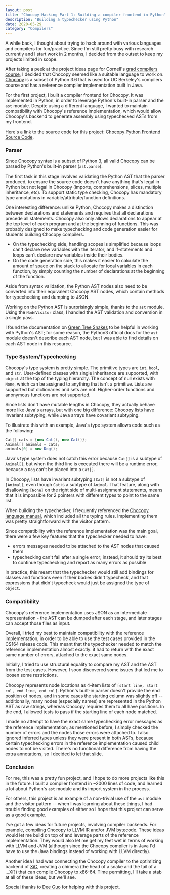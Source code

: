 ```yaml
---
layout: post
title: "Chocopy Hacking Part 1: Building a compiler frontend in Python"
description: "Building a typechecker using Python"
date: 2020-05-29
category: "Compilers"
---
```


A while back, I thought about trying to hack around with various languages and compilers for fun/practice. Since I'm still pretty busy with research currently and I start work in 2 months, I decided from the outset to keep my projects limited in scope. 

After taking a peek at the project ideas page for Cornell's [grad compilers course](https://www.cs.cornell.edu/courses/cs6120/2019fa/), I decided that Chocopy seemed like a suitable language to work on. [Chocopy](https://chocopy.org/) is a subset of Python 3.6 that is used for UC Berkeley's compilers course and has a reference compiler implementation built in Java. 

For the first project, I built a compiler frontend for Chocopy. It was implemented in Python, in order to leverage Python's built-in parser and the `ast` module. Despite using a different language, I wanted to maintain compatibility with Chocopy's reference implementation, which would allow Chocopy's backend to generate assembly using typechecked ASTs from my frontend.

Here's a link to the source code for this project: [Chocopy Python Frontend Source Code](https://github.com/yangdanny97/chocopy-python-frontend).
 
### Parser

Since Chocopy syntax is a subset of Python 3, all valid Chocopy can be parsed by Python's built-in parser (`ast.parse`). 

The first task in this stage involves validating the Python AST that the parser produced, to ensure the source code doesn't have anything that's legal in Python but not legal in Chocopy (imports, comprehensions, slices, multiple inheritance, etc). To support static type checking, Chocopy has mandatory type annotations in variable/attribute/function definitions.

One interesting difference: unlike Python, Chocopy makes a distinction between declarations and statements and requires that all declarations precede all statements. Chocopy also only allows declarations to appear at the top level of each program and at the beginning of functions. This was probably designed to make typechecking and code generation easier for students building Chocopy compilers. 
- On the typechecking side, handling scopes is simplified because loops can't declare new variables with the iterator, and if-statements and loops can't declare new variables inside their bodies. 
- On the code generation side, this makes it easier to calculate the amount of space on the stack to allocate for local variables in each function, by simply counting the number of declarations at the beginning of the function.

Aside from syntax validation, the Python AST nodes also need to be converted into their equivalent Chocopy AST nodes, which contain methods for typechecking and dumping to JSON. 

Working on the Python AST is surprisingly simple, thanks to the `ast` module. Using the `NodeVisitor` class, I handled the AST validation and conversion in a single pass. 

I found the documentation on [Green Tree Snakes](https://greentreesnakes.readthedocs.io/en/latest/nodes.html) to be helpful in working with Python's AST; for some reason, the Python3 official docs for the `ast` module doesn't describe each AST node, but I was able to find details on each AST node in this resource.

### Type System/Typechecking

Chocopy's type system is pretty simple. The primitive types are `int`, `bool`, and `str`. User-defined classes with single inheritance are supported, with `object` at the top of the typing hierarchy. The concept of null exists with `None`, which can be assigned to anything that isn't a primitive. Lists are supported but dictionaries and sets are not. Higher-order functions and anonymous functions are not supported.

Since lists don't have mutable lengths in Chocopy, they actually behave more like Java's arrays, but with one big difference: Chocopy lists have invariant subtyping, while Java arrays have covariant subtyping. 

To illustrate this with an example, Java's type system allows code such as the following:

```java
Cat[] cats = {new Cat(), new Cat()};
Animal[] animals = cats;
animals[0] = new Dog();
```

Java's type system does not catch this error because `Cat[]` is a subtype of `Animal[]`, but when the third line is executed there will be a runtime error, because a `Dog` can't be placed into a `Cat[]`.

In Chocopy, lists have invariant subtyping:`[Cat]` is not a subtype of `[Animal]`, even though `Cat` is a subtype of `Animal`. That feature, along with disallowing `[None]` on the right side of multi-assignment statements, means that it is impossible for 2 pointers with different types to point to the same list.

When building the typechecker, I frequently referenced the [Chocopy language manual](http://www-inst.eecs.berkeley.edu/~cs164/sp19/chocopy_language_reference.pdf), which included all the typing rules. Implementing them was pretty straightforward with the visitor pattern.

Since compatibility with the reference implementation was the main goal, there were a few key features that the typechecker needed to have:
- errors messages needed to be attached to the AST nodes that caused them
- typechecking can't fail after a single error; instead, it should try its best to continue typechecking and report as many errors as possible

In practice, this meant that the typechecker would still add bindings for classes and functions even if their bodies didn't typecheck, and that expressions that didn't typecheck would just be assigned the type of `object`. 

### Compatibility

Chocopy's reference implementation uses JSON as an intermediate representation - the AST can be dumped after each stage, and later stages can accept those files as input. 

Overall, I tried my best to maintain compatibility with the reference implementation, in order to be able to use the test cases provided in the CS164 release code. This meant that the typechecker needed to match the reference implementation almost exactly: it had to return with the exact same number of errors, attached to the exact same nodes. 

Initially, I tried to use structural equality to compare my AST and the AST from the test cases. However, I soon discovered some issues that led me to loosen some restrictions. 

Chocopy represents node locations as 4-item lists of `[start line, start col, end line, end col]`. Python's built-in parser doesn't provide the end position of nodes, and in some cases the starting column was slightly off -- additionally, many nodes (especially names) are represented in the Python AST as raw strings, whereas Chocopy requires them to all have positions. In the end, I allowed tests to pass if the starting line of each node matched.

I made no attempt to have the exact same typechecking error messages as the reference implementation; as mentioned before, I simply checked the number of errors and the nodes those errors were attached to. I also ignored inferred types unless they were present in both ASTs, because certain typechecking errors in the reference implementation caused child nodes to not be visited. There's no functional difference from having the extra annotations, so I decided to let that slide.

### Conclusion

For me, this was a pretty fun project, and I hope to do more projects like this in the future. I built a compiler frontend in ~2000 lines of code, and learned a lot about Python's `ast` module and its import system in the process.

For others, this project is an example of a non-trivial use of the `ast` module and the visitor pattern -- when I was learning about these things, I had trouble finding good examples of either so I hope that this project can serve as a good example.

I've got a few ideas for future projects, involving compiler backends. For example, compiling Chocopy to LLVM IR and/or JVM bytecode. These ideas would let me build on top of and leverage parts of the reference implementation. They would also let me get my feet wet in terms of working with LLVM and JVM (although since the Chocopy compiler is in Java I'd have to use the Java bindings instead of working with LLVM directly). 

Another idea I had was connecting the Chocopy compiler to the optimizing backend of [XiC](https://github.com/yangdanny97/xic), creating a chimera (the head of a snake and the tail of a ...Xi?) that can compile Chocopy to x86-64. Time permitting, I'll take a stab at all of these ideas, but we'll see. 

Special thanks to [Dee Guo](https://github.com/deeguo) for helping with this project.

